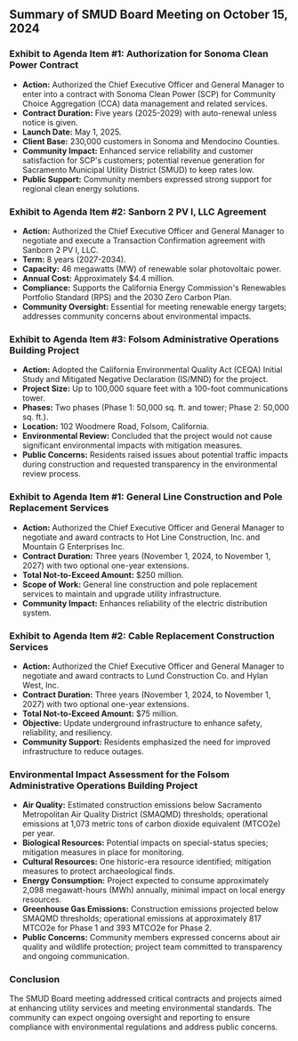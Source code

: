 ## Summary of SMUD Board Meeting on October 15, 2024

### Exhibit to Agenda Item #1: Authorization for Sonoma Clean Power Contract
- **Action:** Authorized the Chief Executive Officer and General Manager to enter into a contract with Sonoma Clean Power (SCP) for Community Choice Aggregation (CCA) data management and related services.
- **Contract Duration:** Five years (2025-2029) with auto-renewal unless notice is given.
- **Launch Date:** May 1, 2025.
- **Client Base:** 230,000 customers in Sonoma and Mendocino Counties.
- **Community Impact:** Enhanced service reliability and customer satisfaction for SCP's customers; potential revenue generation for Sacramento Municipal Utility District (SMUD) to keep rates low.
- **Public Support:** Community members expressed strong support for regional clean energy solutions.

### Exhibit to Agenda Item #2: Sanborn 2 PV I, LLC Agreement
- **Action:** Authorized the Chief Executive Officer and General Manager to negotiate and execute a Transaction Confirmation agreement with Sanborn 2 PV I, LLC.
- **Term:** 8 years (2027-2034).
- **Capacity:** 46 megawatts (MW) of renewable solar photovoltaic power.
- **Annual Cost:** Approximately $4.4 million.
- **Compliance:** Supports the California Energy Commission's Renewables Portfolio Standard (RPS) and the 2030 Zero Carbon Plan.
- **Community Oversight:** Essential for meeting renewable energy targets; addresses community concerns about environmental impacts.

### Exhibit to Agenda Item #3: Folsom Administrative Operations Building Project
- **Action:** Adopted the California Environmental Quality Act (CEQA) Initial Study and Mitigated Negative Declaration (IS/MND) for the project.
- **Project Size:** Up to 100,000 square feet with a 100-foot communications tower.
- **Phases:** Two phases (Phase 1: 50,000 sq. ft. and tower; Phase 2: 50,000 sq. ft.).
- **Location:** 102 Woodmere Road, Folsom, California.
- **Environmental Review:** Concluded that the project would not cause significant environmental impacts with mitigation measures.
- **Public Concerns:** Residents raised issues about potential traffic impacts during construction and requested transparency in the environmental review process.

### Exhibit to Agenda Item #1: General Line Construction and Pole Replacement Services
- **Action:** Authorized the Chief Executive Officer and General Manager to negotiate and award contracts to Hot Line Construction, Inc. and Mountain G Enterprises Inc.
- **Contract Duration:** Three years (November 1, 2024, to November 1, 2027) with two optional one-year extensions.
- **Total Not-to-Exceed Amount:** $250 million.
- **Scope of Work:** General line construction and pole replacement services to maintain and upgrade utility infrastructure.
- **Community Impact:** Enhances reliability of the electric distribution system.

### Exhibit to Agenda Item #2: Cable Replacement Construction Services
- **Action:** Authorized the Chief Executive Officer and General Manager to negotiate and award contracts to Lund Construction Co. and Hylan West, Inc.
- **Contract Duration:** Three years (November 1, 2024, to November 1, 2027) with two optional one-year extensions.
- **Total Not-to-Exceed Amount:** $75 million.
- **Objective:** Update underground infrastructure to enhance safety, reliability, and resiliency.
- **Community Support:** Residents emphasized the need for improved infrastructure to reduce outages.

### Environmental Impact Assessment for the Folsom Administrative Operations Building Project
- **Air Quality:** Estimated construction emissions below Sacramento Metropolitan Air Quality District (SMAQMD) thresholds; operational emissions at 1,073 metric tons of carbon dioxide equivalent (MTCO2e) per year.
- **Biological Resources:** Potential impacts on special-status species; mitigation measures in place for monitoring.
- **Cultural Resources:** One historic-era resource identified; mitigation measures to protect archaeological finds.
- **Energy Consumption:** Project expected to consume approximately 2,098 megawatt-hours (MWh) annually, minimal impact on local energy resources.
- **Greenhouse Gas Emissions:** Construction emissions projected below SMAQMD thresholds; operational emissions at approximately 817 MTCO2e for Phase 1 and 393 MTCO2e for Phase 2.
- **Public Concerns:** Community members expressed concerns about air quality and wildlife protection; project team committed to transparency and ongoing communication.

### Conclusion
The SMUD Board meeting addressed critical contracts and projects aimed at enhancing utility services and meeting environmental standards. The community can expect ongoing oversight and reporting to ensure compliance with environmental regulations and address public concerns.
